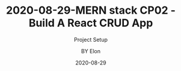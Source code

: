 ---
layout:     post
title:      2020-08-29-MERN stack CP02 - Build A React CRUD App
subtitle:   Project Setup
date:       2020-08-29
author:     BY Elon
header-img: img/post-bg-2015.jpg
catalog: true
tags:
    - MERN
    - React
    - CRUD
---